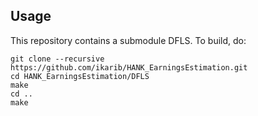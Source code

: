 ## Usage

This repository contains a submodule DFLS. To build, do:
```
git clone --recursive https://github.com/ikarib/HANK_EarningsEstimation.git
cd HANK_EarningsEstimation/DFLS
make
cd ..
make
```
